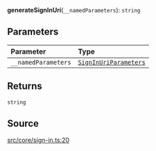 **generateSignInUri**(`__namedParameters`): `string`

## Parameters

| Parameter           | Type                                                                       |
| :------------------ | :------------------------------------------------------------------------- |
| `__namedParameters` | [`SignInUriParameters`](../type-aliases/type-alias.SignInUriParameters.md) |

## Returns

`string`

## Source

[src/core/sign-in.ts:20](https://github.com/logto-io/js/blob/d2c2dce/packages/js/src/core/sign-in.ts#L20)
